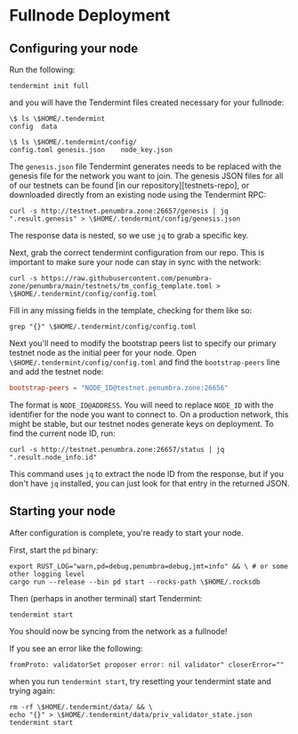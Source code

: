 
# Fullnode Deployment

## Configuring your node

Run the following:

```console
tendermint init full
```

and you will have the Tendermint files created necessary for your fullnode:

```console
\$ ls \$HOME/.tendermint
config	data

\$ ls \$HOME/.tendermint/config/
config.toml	genesis.json	node_key.json
```

The `genesis.json` file Tendermint generates needs to be replaced with the
genesis file for the network you want to join.  The genesis JSON files for all
of our testnets can be found [in our repository][testnets-repo], or downloaded
directly from an existing node using the Tendermint RPC:
```console
curl -s http://testnet.penumbra.zone:26657/genesis | jq ".result.genesis" > \$HOME/.tendermint/config/genesis.json
```
The response data is nested, so we use `jq` to grab a specific key.

Next, grab the correct tendermint configuration from our repo. This is important to make sure your node can stay in sync with the network:

```console
curl -s https://raw.githubusercontent.com/penumbra-zone/penumbra/main/testnets/tm_config_template.toml > \$HOME/.tendermint/config/config.toml
```

Fill in any missing fields in the template, checking for them like so:

```console
grep "{}" \$HOME/.tendermint/config/config.toml
```

Next you'll need to modify the bootstrap peers list to specify our primary
testnet node as the initial peer for your node. Open
`\$HOME/.tendermint/config/config.toml` and find the `bootstrap-peers` line and
add the testnet node:
```toml
bootstrap-peers = "NODE_ID@testnet.penumbra.zone:26656"
```
The format is `NODE_ID@ADDRESS`.  You will need to replace `NODE_ID` with the
identifier for the node you want to connect to.  On a production network, this
might be stable, but our testnet nodes generate keys on deployment.  To find the
current node ID, run:
```console
curl -s http://testnet.penumbra.zone:26657/status | jq ".result.node_info.id"
```
This command uses `jq` to extract the node ID from the response, but if you
don't have `jq` installed, you can just look for that entry in the returned
JSON.

## Starting your node

After configuration is complete, you're ready to start your node.

First, start the `pd` binary:

```console
export RUST_LOG="warn,pd=debug,penumbra=debug,jmt=info" && \ # or some other logging level
cargo run --release --bin pd start --rocks-path \$HOME/.rocksdb 
```

Then (perhaps in another terminal) start Tendermint:

```console
tendermint start
```

You should now be syncing from the network as a fullnode!

If you see an error like the following:

```
fromProto: validatorSet proposer error: nil validator" closerError=""
```

when you run `tendermint start`, try resetting your tendermint state and trying again:

```console
rm -rf \$HOME/.tendermint/data/ && \
echo "{}" > \$HOME/.tendermint/data/priv_validator_state.json
tendermint start
```
